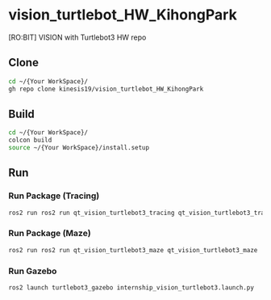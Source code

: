 # vision_turtlebot_HW_KihongPark
[RO:BIT] VISION with Turtlebot3 HW repo

## Clone

```bash
cd ~/{Your WorkSpace}/
gh repo clone kinesis19/vision_turtlebot_HW_KihongPark
```

## Build

```bash
cd ~/{Your WorkSpace}/
colcon build
source ~/{Your WorkSpace}/install.setup
```

## Run
### Run Package (Tracing)
```bash
ros2 run ros2 run qt_vision_turtlebot3_tracing qt_vision_turtlebot3_tracing
```

### Run Package (Maze)
```bash
ros2 run ros2 run qt_vision_turtlebot3_maze qt_vision_turtlebot3_maze
```

### Run Gazebo
```bash
ros2 launch turtlebot3_gazebo internship_vision_turtlebot3.launch.py
```